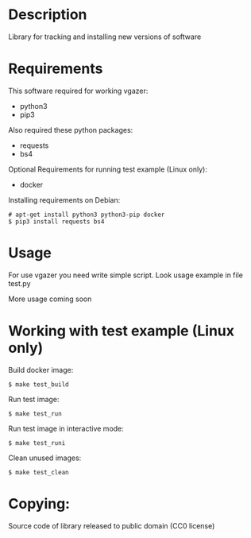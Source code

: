 # Description
Library for tracking and installing new versions of software

# Requirements
This software required for working vgazer:

* python3
* pip3

Also required these python packages:

* requests
* bs4

Optional Requirements for running test example (Linux only):

* docker

Installing requirements on Debian:

```
# apt-get install python3 python3-pip docker
$ pip3 install requests bs4
```

# Usage
For use vgazer you need write simple script. Look usage example in file test.py

More usage coming soon

# Working with test example (Linux only)
Build docker image:
```
$ make test_build
```
Run test image:
```
$ make test_run
```
Run test image in interactive mode:
```
$ make test_runi
```
Clean unused images:
```
$ make test_clean
```

# Copying:
Source code of library released to public domain (CC0 license)
